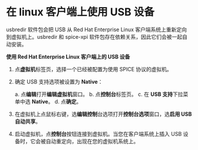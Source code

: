 # 在 linux 客户端上使用 USB 设备

usbredir 软件包会把 USB 从 Red Hat Enterprise Linux 客户端系统上重新定向到虚拟机上。usbredir 和 spice-xpi 软件包存在依赖关系，因此它们会被一起自动安装。<br/>

**使用 Red Hat Enterprise Linux 客户端上的 USB 设备**

1. 点**虚拟机**标签页，选择一个已经被配置为使用 SPICE 协议的虚拟机。

2. 确定 USB 支持选项被设置为 **Native**：

   a. 点**编辑**打开**编辑虚拟机**窗口。
   b. 点**控制台**标签页。
   c. 在 **USB 支持**下拉菜单中选 **Native**。
   d. 点**确定**。

3. 在虚拟机上点鼠标右键，选**编辑控制**台选项打开**控制台选项**窗口，选**启用 USB 自动共享**。

4. 启动虚拟机，点**控制台**按钮连接到虚拟机。当您在客户端系统上插入 USB 设备时，它会被自动重定向，出现在您的虚拟机系统上。
